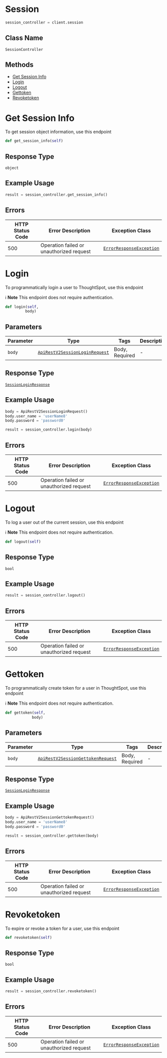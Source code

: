 # Session

```python
session_controller = client.session
```

## Class Name

`SessionController`

## Methods

* [Get Session Info](/doc/controllers/session.md#get-session-info)
* [Login](/doc/controllers/session.md#login)
* [Logout](/doc/controllers/session.md#logout)
* [Gettoken](/doc/controllers/session.md#gettoken)
* [Revoketoken](/doc/controllers/session.md#revoketoken)


# Get Session Info

To get session object information, use this endpoint

```python
def get_session_info(self)
```

## Response Type

`object`

## Example Usage

```python
result = session_controller.get_session_info()
```

## Errors

| HTTP Status Code | Error Description | Exception Class |
|  --- | --- | --- |
| 500 | Operation failed or unauthorized request | [`ErrorResponseException`](/doc/models/error-response-exception.md) |


# Login

To programmatically login a user to ThoughtSpot, use this endpoint

:information_source: **Note** This endpoint does not require authentication.

```python
def login(self,
         body)
```

## Parameters

| Parameter | Type | Tags | Description |
|  --- | --- | --- | --- |
| `body` | [`ApiRestV2SessionLoginRequest`](/doc/models/api-rest-v2-session-login-request.md) | Body, Required | - |

## Response Type

[`SessionLoginResponse`](/doc/models/session-login-response.md)

## Example Usage

```python
body = ApiRestV2SessionLoginRequest()
body.user_name = 'userName8'
body.password = 'password0'

result = session_controller.login(body)
```

## Errors

| HTTP Status Code | Error Description | Exception Class |
|  --- | --- | --- |
| 500 | Operation failed or unauthorized request | [`ErrorResponseException`](/doc/models/error-response-exception.md) |


# Logout

To log a user out of the current session, use this endpoint

:information_source: **Note** This endpoint does not require authentication.

```python
def logout(self)
```

## Response Type

`bool`

## Example Usage

```python
result = session_controller.logout()
```

## Errors

| HTTP Status Code | Error Description | Exception Class |
|  --- | --- | --- |
| 500 | Operation failed or unauthorized request | [`ErrorResponseException`](/doc/models/error-response-exception.md) |


# Gettoken

To programmatically create token for a user in ThoughtSpot, use this endpoint

:information_source: **Note** This endpoint does not require authentication.

```python
def gettoken(self,
            body)
```

## Parameters

| Parameter | Type | Tags | Description |
|  --- | --- | --- | --- |
| `body` | [`ApiRestV2SessionGettokenRequest`](/doc/models/api-rest-v2-session-gettoken-request.md) | Body, Required | - |

## Response Type

[`SessionLoginResponse`](/doc/models/session-login-response.md)

## Example Usage

```python
body = ApiRestV2SessionGettokenRequest()
body.user_name = 'userName8'
body.password = 'password0'

result = session_controller.gettoken(body)
```

## Errors

| HTTP Status Code | Error Description | Exception Class |
|  --- | --- | --- |
| 500 | Operation failed or unauthorized request | [`ErrorResponseException`](/doc/models/error-response-exception.md) |


# Revoketoken

To expire or revoke a token for a user, use this endpoint

```python
def revoketoken(self)
```

## Response Type

`bool`

## Example Usage

```python
result = session_controller.revoketoken()
```

## Errors

| HTTP Status Code | Error Description | Exception Class |
|  --- | --- | --- |
| 500 | Operation failed or unauthorized request | [`ErrorResponseException`](/doc/models/error-response-exception.md) |

